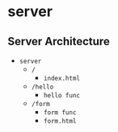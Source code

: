 # server

## Server Architecture

- `server`
  - `/`
    - `index.html`
  - `/hello`
    - `hello func`
  - `/form`
    - `form func`
    - `form.html`
